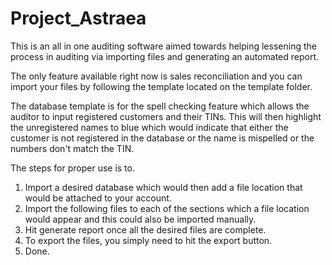 # Project_Astraea
This is an all in one auditing software aimed towards helping lessening the process in auditing via importing files and generating an automated report.

The only feature available right now is sales reconciliation and you can import your files by following the template located on the template folder.

The database template is for the spell checking feature which allows the auditor to input registered customers and their TINs. This will then highlight the unregistered names to blue which would indicate that either the customer is not registered in the database or the name is mispelled or the numbers don't match the TIN.

The steps for proper use is to.
1. Import a desired database which would then add a file location that would be attached to your account.
2. Import the following files to each of the sections which a file location would appear and this could also be imported manually.
3. Hit generate report once all the desired files are complete.
4. To export the files, you simply need to hit the export button.
5. Done.
